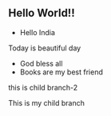 ## Hello World!!
+ Hello India

Today is beautiful day

+ God bless all
+ Books are my best friend

this is child branch-2

This is my child branch

